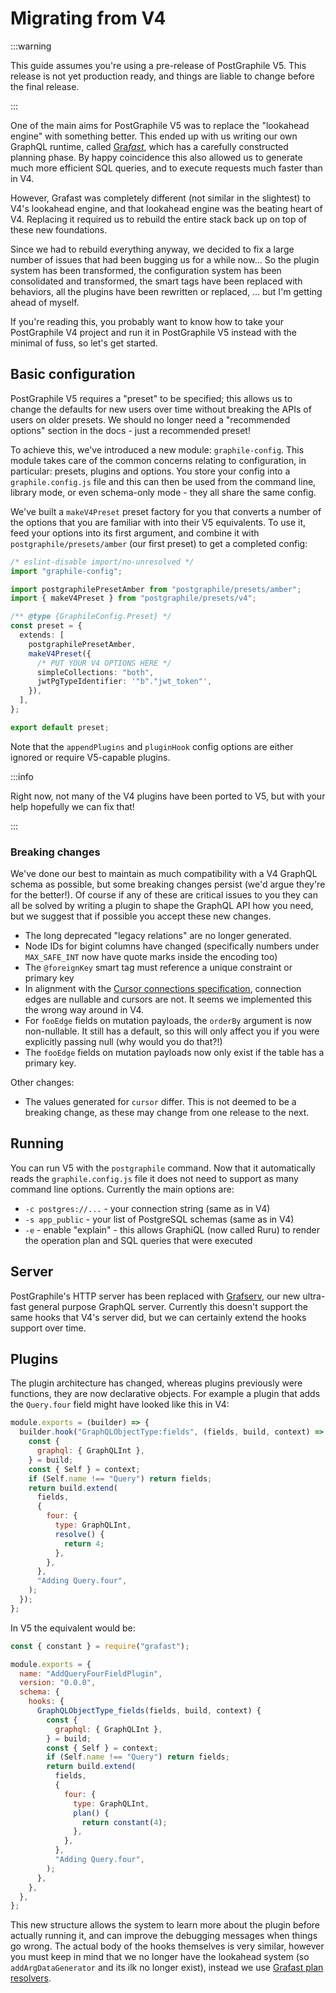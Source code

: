 # Migrating from V4

:::warning

This guide assumes you're using a pre-release of PostGraphile V5. This release
is not yet production ready, and things are liable to change before the final
release.

:::

One of the main aims for PostGraphile V5 was to replace the "lookahead engine"
with something better. This ended up with us writing our own GraphQL runtime,
called [Gra*fast*][grafast], which has a carefully constructed planning phase.
By happy coincidence this also allowed us to generate much more efficient SQL
queries, and to execute requests much faster than in V4.

However, Grafast was completely different (not similar in the slightest) to V4's
lookahead engine, and that lookahead engine was the beating heart of V4.
Replacing it required us to rebuild the entire stack back up on top of these new
foundations.

Since we had to rebuild everything anyway, we decided to fix a large number of
issues that had been bugging us for a while now... So the plugin system has been
transformed, the configuration system has been consolidated and transformed, the
smart tags have been replaced with behaviors, all the plugins have been
rewritten or replaced, ... but I'm getting ahead of myself.

If you're reading this, you probably want to know how to take your PostGraphile
V4 project and run it in PostGraphile V5 instead with the minimal of fuss, so
let's get started.

## Basic configuration

PostGraphile V5 requires a "preset" to be specified; this allows us to change
the defaults for new users over time without breaking the APIs of users on older
presets. We should no longer need a "recommended options" section in the docs -
just a recommended preset!

To achieve this, we've introduced a new module: `graphile-config`. This module
takes care of the common concerns relating to configuration, in particular:
presets, plugins and options. You store your config into a `graphile.config.js`
file and this can then be used from the command line, library mode, or even
schema-only mode - they all share the same config.

We've built a `makeV4Preset` preset factory for you that converts a number of
the options that you are familiar with into their V5 equivalents. To use it,
feed your options into its first argument, and combine it with
`postgraphile/presets/amber` (our first preset) to get a completed config:

```ts
/* eslint-disable import/no-unresolved */
import "graphile-config";

import postgraphilePresetAmber from "postgraphile/presets/amber";
import { makeV4Preset } from "postgraphile/presets/v4";

/** @type {GraphileConfig.Preset} */
const preset = {
  extends: [
    postgraphilePresetAmber,
    makeV4Preset({
      /* PUT YOUR V4 OPTIONS HERE */
      simpleCollections: "both",
      jwtPgTypeIdentifier: '"b"."jwt_token"',
    }),
  ],
};

export default preset;
```

Note that the `appendPlugins` and `pluginHook` config options are either ignored
or require V5-capable plugins.

:::info

Right now, not many of the V4 plugins have been ported to V5, but with your help
hopefully we can fix that!

:::

### Breaking changes

We've done our best to maintain as much compatibility with a V4 GraphQL schema
as possible, but some breaking changes persist (we'd argue they're for the
better!). Of course if any of these are critical issues to you they can all be
solved by writing a plugin to shape the GraphQL API how you need, but we suggest
that if possible you accept these new changes.

- The long deprecated "legacy relations" are no longer generated.
- Node IDs for bigint columns have changed (specifically numbers under
  `MAX_SAFE_INT` now have quote marks inside the encoding too)
- The `@foreignKey` smart tag must reference a unique constraint or primary key
- In alignment with the
  [Cursor connections specification](https://relay.dev/graphql/connections.htm),
  connection edges are nullable and cursors are not. It seems we implemented
  this the wrong way around in V4.
- For `fooEdge` fields on mutation payloads, the `orderBy` argument is now
  non-nullable. It still has a default, so this will only affect you if you were
  explicitly passing null (why would you do that?!)
- The `fooEdge` fields on mutation payloads now only exist if the table has a
  primary key.

Other changes:

- The values generated for `cursor` differ. This is not deemed to be a breaking
  change, as these may change from one release to the next.

## Running

You can run V5 with the `postgraphile` command. Now that it automatically reads
the `graphile.config.js` file it does not need to support as many command line
options. Currently the main options are:

- `-c postgres://...` - your connection string (same as in V4)
- `-s app_public` - your list of PostgreSQL schemas (same as in V4)
- `-e` - enable "explain" - this allows GraphiQL (now called Ruru) to render the
  operation plan and SQL queries that were executed

## Server

PostGraphile's HTTP server has been replaced with [Grafserv][], our new
ultra-fast general purpose GraphQL server. Currently this doesn't support the
same hooks that V4's server did, but we can certainly extend the hooks support
over time.

## Plugins

The plugin architecture has changed, whereas plugins previously were functions,
they are now declarative objects. For example a plugin that adds the
`Query.four` field might have looked like this in V4:

```js
module.exports = (builder) => {
  builder.hook("GraphQLObjectType:fields", (fields, build, context) => {
    const {
      graphql: { GraphQLInt },
    } = build;
    const { Self } = context;
    if (Self.name !== "Query") return fields;
    return build.extend(
      fields,
      {
        four: {
          type: GraphQLInt,
          resolve() {
            return 4;
          },
        },
      },
      "Adding Query.four",
    );
  });
};
```

In V5 the equivalent would be:

```js
const { constant } = require("grafast");

module.exports = {
  name: "AddQueryFourFieldPlugin",
  version: "0.0.0",
  schema: {
    hooks: {
      GraphQLObjectType_fields(fields, build, context) {
        const {
          graphql: { GraphQLInt },
        } = build;
        const { Self } = context;
        if (Self.name !== "Query") return fields;
        return build.extend(
          fields,
          {
            four: {
              type: GraphQLInt,
              plan() {
                return constant(4);
              },
            },
          },
          "Adding Query.four",
        );
      },
    },
  },
};
```

This new structure allows the system to learn more about the plugin before
actually running it, and can improve the debugging messages when things go
wrong. The actual body of the hooks themselves is very similar, however you must
keep in mind that we no longer have the lookahead system (so
`addArgDataGenerator` and its ilk no longer exist), instead we use [Grafast plan
resolvers][].

[grafast]: https://grafast.org
[grafast plan resolvers]: https://grafast.org/grafast/plan-resolvers
[grafserv]: https://grafast.org/grafserv
